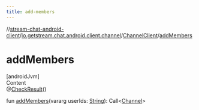 ```yaml
---
title: add-members
---
```

//[stream-chat-android-client](../../../index.md)/[io.getstream.chat.android.client.channel](../index.md)/[ChannelClient](index.md)/[addMembers](addMembers.md)



# addMembers  
[androidJvm]  
Content  
@[CheckResult](https://developer.android.com/reference/kotlin/androidx/annotation/CheckResult.html)()  
  
fun [addMembers](addMembers.md)(vararg userIds: [String](https://kotlinlang.org/api/latest/jvm/stdlib/kotlin/-string/index.html)): Call&lt;[Channel](../../io.getstream.chat.android.client.models/Channel/index.md)&gt;  



